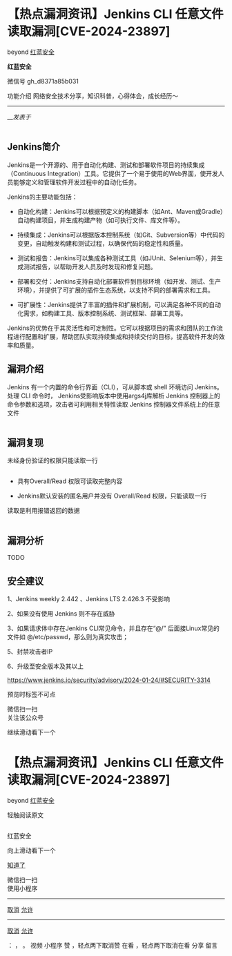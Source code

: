 #  【热点漏洞资讯】Jenkins CLI 任意文件读取漏洞[CVE-2024-23897]

beyond  [ 红蓝安全 ](javascript:void\(0\);)

**红蓝安全** ![]()

微信号 gh_d8371a85b031

功能介绍 网络安全技术分享，知识科普，心得体会，成长经历～

____

___发表于_

![]()

## Jenkins简介

Jenkins是一个开源的、用于自动化构建、测试和部署软件项目的持续集成（Continuous
Integration）工具。它提供了一个易于使用的Web界面，使开发人员能够定义和管理软件开发过程中的自动化任务。

Jenkins的主要功能包括：

  * 自动化构建：Jenkins可以根据预定义的构建脚本（如Ant、Maven或Gradle）自动构建项目，并生成构建产物（如可执行文件、库文件等）。

  * 持续集成：Jenkins可以根据版本控制系统（如Git、Subversion等）中代码的变更，自动触发构建和测试过程，以确保代码的稳定性和质量。

  * 测试和报告：Jenkins可以集成各种测试工具（如JUnit、Selenium等），并生成测试报告，以帮助开发人员及时发现和修复问题。

  * 部署和交付：Jenkins支持自动化部署软件到目标环境（如开发、测试、生产环境），并提供了可扩展的插件生态系统，以支持不同的部署需求和工具。

  * 可扩展性：Jenkins提供了丰富的插件和扩展机制，可以满足各种不同的自动化需求，如构建工具、版本控制系统、测试框架、部署工具等。

  

Jenkins的优势在于其灵活性和可定制性。它可以根据项目的需求和团队的工作流程进行配置和扩展，帮助团队实现持续集成和持续交付的目标，提高软件开发的效率和质量。

## 漏洞介绍

Jenkins 有一个内置的命令行界面（CLI），可从脚本或 shell 环境访问 Jenkins。处理 CLI 命令时，
Jenkins受影响版本中使用args4j库解析 Jenkins 控制器上的命令参数和选项，攻击者可利用相关特性读取 Jenkins
控制器文件系统上的任意文件

![]()

  

## 漏洞复现

未经身份验证的权限只能读取一行

![]()

  * 具有Overall/Read 权限可读取完整内容

  * Jenkins默认安装的匿名用户并没有 Overall/Read 权限，只能读取一行

  

读取是利用报错返回的数据

![]()

## 漏洞分析

TODO

## 安全建议

1、Jenkins weekly 2.442 、Jenkins LTS 2.426.3 不受影响

2、如果没有使用 Jenkins 则不存在威胁

3、如果请求体中存在Jenkins CLI常见命令，并且存在“@/” 后面接Linux常见的文件如 @/etc/passwd，那么则为真实攻击；

5、封禁攻击者IP

6、升级至安全版本及其以上

https://www.jenkins.io/security/advisory/2024-01-24/#SECURITY-3314

  

预览时标签不可点

微信扫一扫  
关注该公众号

继续滑动看下一个

# 【热点漏洞资讯】Jenkins CLI 任意文件读取漏洞[CVE-2024-23897]

beyond  [ 红蓝安全 ](javascript:void\(0\);)

轻触阅读原文

![]()

红蓝安全

向上滑动看下一个

[知道了](javascript:;)

微信扫一扫  
使用小程序

****

[取消](javascript:void\(0\);) [允许](javascript:void\(0\);)

****

[取消](javascript:void\(0\);) [允许](javascript:void\(0\);)

： ， 。   视频 小程序 赞 ，轻点两下取消赞 在看 ，轻点两下取消在看 分享 留言

